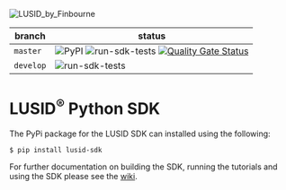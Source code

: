 ![LUSID_by_Finbourne](https://content.finbourne.com/LUSID_repo.png)

| branch | status |
| --- | --- |
| `master` | ![PyPI](https://img.shields.io/pypi/v/lusid-sdk?color=blue) ![run-sdk-tests](https://github.com/finbourne/lusid-sdk-python/workflows/run-sdk-tests/badge.svg?branch=master) [![Quality Gate Status](https://sonarcloud.io/api/project_badges/measure?project=finbourne_lusid-sdk-python&metric=alert_status)](https://sonarcloud.io/dashboard?id=finbourne_lusid-sdk-python) |
| `develop` | ![run-sdk-tests](https://github.com/finbourne/lusid-sdk-python/workflows/run-sdk-tests/badge.svg?branch=develop) |

# LUSID<sup>®</sup> Python SDK

The PyPi package for the LUSID SDK can installed using the following:

```
$ pip install lusid-sdk
```

For further documentation on building the SDK, running the tutorials and using the SDK please see the [wiki](https://github.com/finbourne/lusid-sdk-python/wiki).
